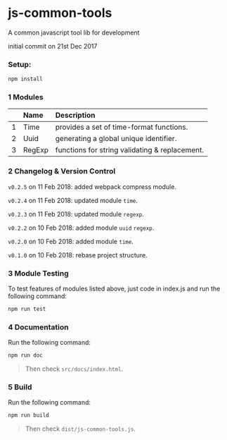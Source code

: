 # js-common-tools

A common javascript tool lib for development

initial commit on 21st Dec 2017

### Setup: 
 ```bash
npm install
 ```


### 1 Modules

| |Name|Description|
|---:|:---|:---|
|1|Time|provides a set of time-format functions.|
|2|Uuid|generating a global unique identifier.|
|3|RegExp|functions for string validating & replacement.|


### 2 Changelog & Version Control

`v0.2.5` on 11 Feb 2018: added webpack compress module. 

`v0.2.4` on 11 Feb 2018: updated module `time`. 

`v0.2.3` on 11 Feb 2018: updated module `regexp`. 

`v0.2.2` on 10 Feb 2018: added module `uuid` `regexp`. 
 
`v0.2.0` on 10 Feb 2018: added module `time`.  

`v0.1.0` on 10 Feb 2018: rebase project structure.

### 3 Module Testing

To test features of modules listed above, just code in index.js and run the following command: 

```bash
npm run test
```

### 4 Documentation

Run the following command: 

```bash
npm run doc
```

>  Then check `src/docs/index.html`.

### 5 Build

Run the following command: 

```bash
npm run build
```

> Then check `dist/js-common-tools.js`.
